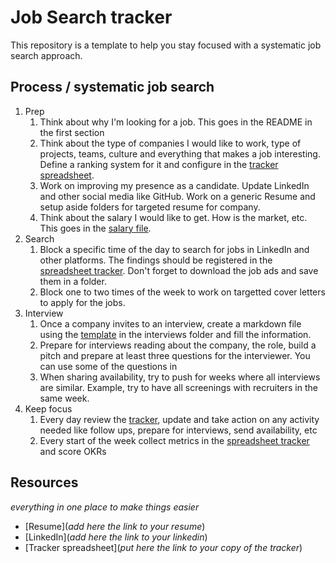 # Job Search tracker

This repository is a template to help you stay focused with a systematic job search approach.

## Process / systematic job search

1. Prep
   1. Think about why I'm looking for a job. This goes in the README in the first section
   1. Think about the type of companies I would like to work, type of projects, teams, culture and everything that makes a job interesting. Define a ranking system for it and configure in the [tracker spreadsheet](https://docs.google.com/spreadsheets/d/1_w2W2ZdGwqK5nIuYSvIiPFztnPOjB1v1qNyJYimu2Ys/edit#gid=0).
   1. Work on improving my presence as a candidate. Update LinkedIn and other social media like GitHub. Work on a generic Resume and setup aside folders for targeted resume for company.
   1. Think about the salary I would like to get. How is the market, etc. This goes in the [salary file](salary.md).
1. Search
   1. Block a specific time of the day to search for jobs in LinkedIn and other platforms. The findings should be registered in the [spreadsheet tracker](https://docs.google.com/spreadsheets/d/1_w2W2ZdGwqK5nIuYSvIiPFztnPOjB1v1qNyJYimu2Ys/edit#gid=0). Don't forget to download the job ads and save them in a folder.
   1. Block one to two times of the week to work on targetted cover letters to apply for the jobs.
1. Interview
   1. Once a company invites to an interview, create a markdown file using the [template](interviews/template.md) in the interviews folder and fill the information.
   1. Prepare for interviews reading about the company, the role, build a pitch and prepare at least three questions for the interviewer. You can use some of the questions in 
   1.  When sharing availability, try to push for weeks where all interviews are similar. Example, try to have all screenings with recruiters in the same week.
1. Keep focus
   1. Every day review the [tracker](https://docs.google.com/spreadsheets/d/1gKXTja1VcNgjIWf87lD8t9K1BScISh3DsCu_0Ezzics), update and take action on any activity needed like follow ups, prepare for interviews, send availability, etc
   1.  Every start of the week collect metrics in the [spreadsheet tracker](https://docs.google.com/spreadsheets/d/1gKXTja1VcNgjIWf87lD8t9K1BScISh3DsCu_0Ezzics) and score OKRs

## Resources

_everything in one place to make things easier_

- [Resume](_add here the link to your resume_)
- [LinkedIn](_add here the link to your linkedin_)
- [Tracker spreadsheet](_put here the link to your copy of the tracker_)